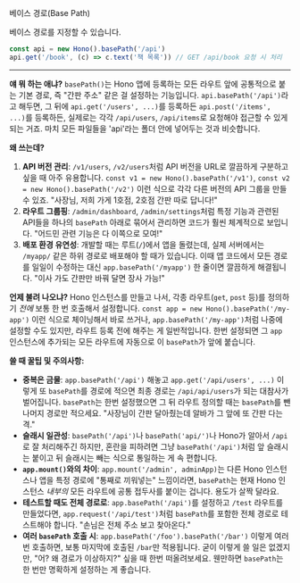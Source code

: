 베이스 경로(Base Path)

베이스 경로를 지정할 수 있습니다.

```javascript
const api = new Hono().basePath('/api')
api.get('/book', (c) => c.text('책 목록')) // GET /api/book 요청 시 처리
```

---

**얘 뭐 하는 애냐?**
`basePath()`는 Hono 앱에 등록하는 모든 라우트 앞에 공통적으로 붙는 기본 경로, 즉 "간판 주소" 같은 걸 설정하는 기능입니다. `api.basePath('/api')`라고 해두면, 그 뒤에 `api.get('/users', ...)`를 등록하든 `api.post('/items', ...)`를 등록하든, 실제로는 각각 `/api/users`, `/api/items`로 요청해야 접근할 수 있게 되는 거죠. 마치 모든 파일들을 'api'라는 폴더 안에 넣어두는 것과 비슷합니다.

**왜 쓰는데?**
1.  **API 버전 관리**: `/v1/users`, `/v2/users`처럼 API 버전을 URL로 깔끔하게 구분하고 싶을 때 아주 유용합니다. `const v1 = new Hono().basePath('/v1')`, `const v2 = new Hono().basePath('/v2')` 이런 식으로 각각 다른 버전의 API 그룹을 만들 수 있죠. "사장님, 저희 가게 1호점, 2호점 간판 따로 답니다!"
2.  **라우트 그룹핑**: `/admin/dashboard`, `/admin/settings`처럼 특정 기능과 관련된 API들을 하나의 `basePath` 아래로 묶어서 관리하면 코드가 훨씬 체계적으로 보입니다. "어드민 관련 기능은 다 이쪽으로 모여!"
3.  **배포 환경 유연성**: 개발할 때는 루트(`/`)에서 앱을 돌렸는데, 실제 서버에서는 `/myapp/` 같은 하위 경로로 배포해야 할 때가 있습니다. 이때 앱 코드에서 모든 경로를 일일이 수정하는 대신 `app.basePath('/myapp')` 한 줄이면 깔끔하게 해결됩니다. "이사 가도 간판만 바꿔 달면 장사 가능!"

**언제 불려 나오냐?**
Hono 인스턴스를 만들고 나서, 각종 라우트(`get`, `post` 등)를 정의하기 *전에* 보통 한 번 호출해서 설정합니다. `const app = new Hono().basePath('/my-app')` 이런 식으로 체이닝해서 바로 쓰거나, `app.basePath('/my-app')`처럼 나중에 설정할 수도 있지만, 라우트 등록 전에 해주는 게 일반적입니다. 한번 설정되면 그 `app` 인스턴스에 추가되는 모든 라우트에 자동으로 이 `basePath`가 앞에 붙습니다.

**쓸 때 꿀팁 및 주의사항:**
*   **중복은 금물**: `app.basePath('/api')` 해놓고 `app.get('/api/users', ...)` 이렇게 또 `basePath`를 경로에 적으면 최종 경로는 `/api/api/users`가 되는 대참사가 벌어집니다. `basePath`는 한번 설정했으면 그 뒤 라우트 정의할 때는 `basePath`를 뺀 나머지 경로만 적으세요. "사장님이 간판 달아줬는데 알바가 그 앞에 또 간판 다는 격."
*   **슬래시 일관성**: `basePath('/api')`나 `basePath('api/')`나 Hono가 알아서 `/api`로 잘 처리해주긴 하지만, 혼란을 피하려면 그냥 `basePath('/api')`처럼 앞 슬래시는 붙이고 뒤 슬래시는 빼는 식으로 통일하는 게 속 편합니다.
*   **`app.mount()`와의 차이**: `app.mount('/admin', adminApp)`는 다른 Hono 인스턴스나 앱을 특정 경로에 "통째로 끼워넣는" 느낌이라면, `basePath`는 현재 Hono 인스턴스 *내부의* 모든 라우트에 공통 접두사를 붙이는 겁니다. 용도가 살짝 달라요.
*   **테스트할 때도 전체 경로로**: `app.basePath('/api')`를 설정하고 `/test` 라우트를 만들었다면, `app.request('/api/test')`처럼 `basePath`를 포함한 전체 경로로 테스트해야 합니다. "손님은 전체 주소 보고 찾아온다."
*   **여러 `basePath` 호출 시**: `app.basePath('/foo').basePath('/bar')` 이렇게 여러 번 호출하면, 보통 마지막에 호출된 `/bar`만 적용됩니다. 굳이 이렇게 쓸 일은 없겠지만, "어? 왜 경로가 이상하지?" 싶을 때 한번 떠올려보세요. 웬만하면 `basePath`는 한 번만 명확하게 설정하는 게 좋습니다.